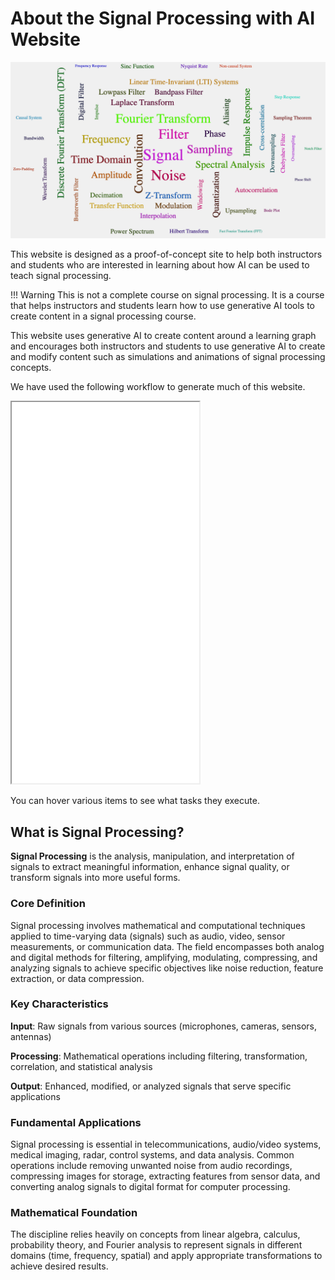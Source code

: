 # About the Signal Processing with AI Website

![](img/wordcloud.png)

This website is designed as a proof-of-concept site to help both instructors and students who are interested in learning about how AI can be used to teach signal processing.  

!!! Warning
    This is not a complete course on signal processing.  It is a course
    that helps instructors and students learn how to use generative AI
    tools to create content in a signal processing course.

This
website uses generative AI to create content around a learning graph and encourages both instructors
and students to use generative AI to create and modify
content such as simulations and animations of signal processing
concepts.

We have used the following workflow to generate much of this website.

<iframe src="../sims/book-gen-workflow/main.html" height="610px" scrolling="no"
  style="overflow: hidden;"></iframe>

You can hover various items to see what tasks they execute.

## What is Signal Processing?

**Signal Processing** is the analysis, manipulation, and interpretation of signals to extract meaningful information, enhance signal quality, or transform signals into more useful forms.

### Core Definition

Signal processing involves mathematical and computational techniques applied to time-varying data (signals) such as audio, video, sensor measurements, or communication data. The field encompasses both analog and digital methods for filtering, amplifying, modulating, compressing, and analyzing signals to achieve specific objectives like noise reduction, feature extraction, or data compression.

### Key Characteristics

**Input**: Raw signals from various sources (microphones, cameras, sensors, antennas)

**Processing**: Mathematical operations including filtering, transformation, correlation, and statistical analysis

**Output**: Enhanced, modified, or analyzed signals that serve specific applications

### Fundamental Applications

Signal processing is essential in telecommunications, audio/video systems, medical imaging, radar, control systems, and data analysis. Common operations include removing unwanted noise from audio recordings, compressing images for storage, extracting features from sensor data, and converting analog signals to digital format for computer processing.

### Mathematical Foundation

The discipline relies heavily on concepts from linear algebra, calculus, probability theory, and Fourier analysis to represent signals in different domains (time, frequency, spatial) and apply appropriate transformations to achieve desired results.

